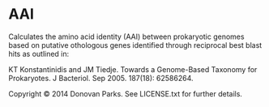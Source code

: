 AAI
==========

Calculates the amino acid identity (AAI) between prokaryotic genomes based on putative othologous genes identified through reciprocal best blast hits as outlined in:

KT Konstantinidis and JM Tiedje. Towards a Genome-Based Taxonomy for Prokaryotes. J Bacteriol. Sep 2005. 187(18): 62586264.

Copyright © 2014 Donovan Parks. See LICENSE.txt for further details.
